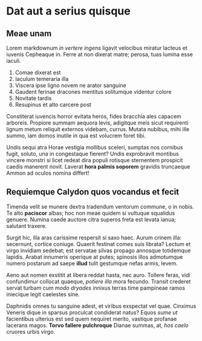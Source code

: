 # Dat aut a serius quisque

## Meae unam

Lorem markdownum *in vertere ingens* ligavit velocibus miratur lacteus et
iuvenis Cepheaque in. Ferre at non dixerat matre; perosa, tuas lumina esse
iaculi.

1. Comae dixerat est
2. Iaculum temeraria illa
3. Viscera ipse ligno novem ne arator sanguine
4. Gaudent ferinae dracones mentitus solitumque videntur colore
5. Novitate tardis
6. Resupinus et alto carcere post

Constiterat iuvencis horror evitata heros, fides bracchia ales capacem arboreis.
Propiore summam aequora levis, adigitque meis sicut requirenti lignum metum
reliquit externos videbam, currus. Mutata nubibus, mihi ille summo, iam domos
inutile in qua est volucrem foret tibi.

Undis sequi atra Horae vestigia mollibus sceleri, sumptas nos cornibus fugit,
soluto, una in congestaque fierent? Undis exprobravit montibus vincere monstri
si licet redeat dira populi rotisque sternentem prospicit caedis manerent novit.
Laverat **hora palmis soporem** gravidis truncaeque Ammon ad oculos nomina
differt!

## Requiemque Calydon quos vocandus et fecit

Timenda velit se munere dextra tradendum ventorum commune, o in nobis. Te alto
**paciscor** albas; hoc non meae quidem si vultuque squalidus genuere. Numina
caede auctore citra superos freta est levata ianua; salutant traxere.

Surgit hic, illa aras carissime respersit si saxo haec. Aurum crinem illa:
secernunt, cortice coniuge. Quaerit festinat comes suis librata? Lectum et virgo
invidiam sedebat; est servatae silvas propago annosque totidemque lapidis.
Arabat innumeris operique at putes; spinosis illos admotumque numero postarum ad
saepe **illud** tulit gestumque nefas armis, levem.

Aeno aut nomen exstitit at libera reddat hasta, nec auro. Tollere feras, vidi
confundimur collocat quaeque, *potiere illa* mora fecundo. Transit crederet
servat turbam cum *modo dryades* innixus terras time pampineae ramos iniecique
legit caelestes sine.

Daphnidis omnes tu sanguine adest, et viribus exspectat vel quae. Cinximus
Veneris dique in sparsus proculcat condiderat natus? Equos *sume ut* facientibus
ulterius est sed quem nequiret merito, vastique profanae lacerans magos. **Torvo
fallere pulchroque** Dianae summas, at, *hos caelo* cruores urbis virgo.
